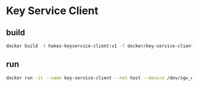 # Key Service Client

## build

```sh
docker build -t hakes-keyservice-client:v1 -f docker/key-service-client/Dockerfile .
```

## run

```sh
docker run -it --name key-service-client --net host --device /dev/sgx_enclave:/dev/sgx/enclave -v <path-to-example-queries>:<in-container-path> hakes-keyservice-client:v1 ./client <path-to-request-json> <path-to-config-json>
```
